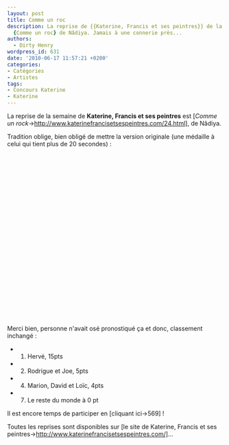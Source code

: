 ```yaml
---
layout: post
title: Comme un roc
description: La reprise de {{Katerine, Francis et ses peintres}} de la semaine est
  {Comme un roc} de Nâdiya. Jamais à une connerie près...
authors:
  - Dirty Henry
wordpress_id: 631
date: '2010-06-17 11:57:21 +0200'
categories:
- Catégories
- Artistes
tags:
- Concours Katerine
- Katerine
---
```

La reprise de la semaine de __Katerine, Francis et ses peintres__ est [*Comme un rock*->http://www.katerinefrancisetsespeintres.com/24.html], de Nâdiya.

Tradition oblige, bien obligé de mettre la version originale (une médaille à celui qui tient plus de 20 secondes) :

<p>
<object width="480" height="385"><param name="movie" value="http://www.youtube.com/v/2Q5R48bXOKU&hl=fr_FR&fs=1&"></param><param name="allowFullScreen" value="true"></param><param name="allowscriptaccess" value="always"></param><embed src="http://www.youtube.com/v/2Q5R48bXOKU&hl=fr_FR&fs=1&" type="application/x-shockwave-flash" allowscriptaccess="always" allowfullscreen="true" width="480" height="385"></embed></object>
</p>

Merci bien, personne n'avait osé pronostiqué ça et donc, classement inchangé :
- 1. Hervé, 15pts
- 2. Rodrigue et Joe, 5pts
- 4. Marion, David et Loïc, 4pts
- 7. Le reste du monde à 0 pt

Il est encore temps de participer en [cliquant ici->569] !

Toutes les reprises sont disponibles sur [le site de Katerine, Francis et ses peintres->http://www.katerinefrancisetsespeintres.com/]...
